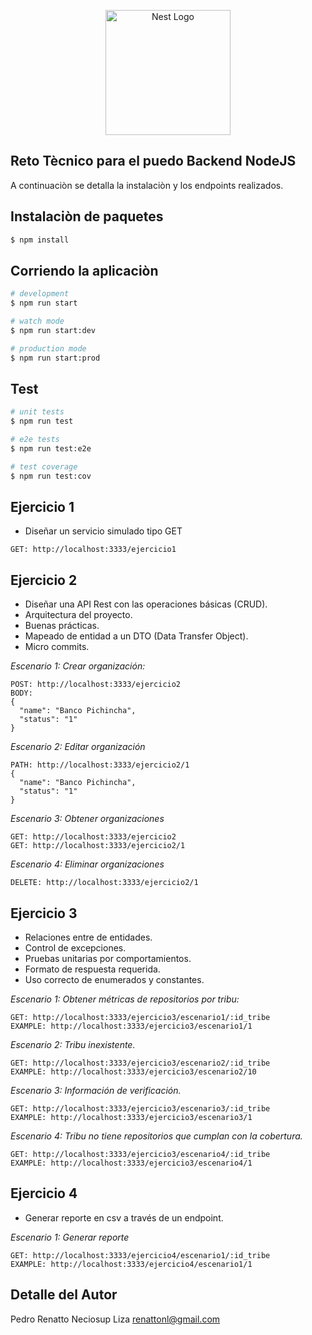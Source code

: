 <p align="center">
  <a href="http://nestjs.com/" target="blank"><img src="https://nestjs.com/img/logo-small.svg" width="200" alt="Nest Logo" /></a>
</p>

[circleci-image]: https://img.shields.io/circleci/build/github/nestjs/nest/master?token=abc123def456
[circleci-url]: https://circleci.com/gh/nestjs/nest

## Reto Tècnico para el puedo Backend NodeJS

A continuaciòn se detalla la instalaciòn y los endpoints realizados.

## Instalaciòn de paquetes

```bash
$ npm install
```

## Corriendo la aplicaciòn

```bash
# development
$ npm run start

# watch mode
$ npm run start:dev

# production mode
$ npm run start:prod
```

## Test

```bash
# unit tests
$ npm run test

# e2e tests
$ npm run test:e2e

# test coverage
$ npm run test:cov
```

## Ejercicio 1

- Diseñar un servicio simulado tipo GET

```
GET: http://localhost:3333/ejercicio1
```

## Ejercicio 2

- Diseñar una API Rest con las operaciones básicas (CRUD).
- Arquitectura del proyecto.
- Buenas prácticas.
- Mapeado de entidad a un DTO (Data Transfer Object).
- Micro commits.

_Escenario 1: Crear organización:_

```
POST: http://localhost:3333/ejercicio2
BODY:
{
  "name": "Banco Pichincha",
  "status": "1"
}
```

_Escenario 2: Editar organización_

```
PATH: http://localhost:3333/ejercicio2/1
{
  "name": "Banco Pichincha",
  "status": "1"
}
```

_Escenario 3: Obtener organizaciones_

```
GET: http://localhost:3333/ejercicio2
GET: http://localhost:3333/ejercicio2/1
```

_Escenario 4: Eliminar organizaciones_

```
DELETE: http://localhost:3333/ejercicio2/1
```

## Ejercicio 3

- Relaciones entre de entidades.
- Control de excepciones.
- Pruebas unitarias por comportamientos.
- Formato de respuesta requerida.
- Uso correcto de enumerados y constantes.

_Escenario 1: Obtener métricas de repositorios por tribu:_

```
GET: http://localhost:3333/ejercicio3/escenario1/:id_tribe
EXAMPLE: http://localhost:3333/ejercicio3/escenario1/1
```

_Escenario 2: Tribu inexistente._

```
GET: http://localhost:3333/ejercicio3/escenario2/:id_tribe
EXAMPLE: http://localhost:3333/ejercicio3/escenario2/10
```

_Escenario 3: Información de verificación._

```
GET: http://localhost:3333/ejercicio3/escenario3/:id_tribe
EXAMPLE: http://localhost:3333/ejercicio3/escenario3/1
```

_Escenario 4: Tribu no tiene repositorios que cumplan con la cobertura._

```
GET: http://localhost:3333/ejercicio3/escenario4/:id_tribe
EXAMPLE: http://localhost:3333/ejercicio3/escenario4/1
```

## Ejercicio 4

- Generar reporte en csv a través de un endpoint.

_Escenario 1: Generar reporte_

```
GET: http://localhost:3333/ejercicio4/escenario1/:id_tribe
EXAMPLE: http://localhost:3333/ejercicio4/escenario1/1
```

## Detalle del Autor

Pedro Renatto Neciosup Liza
renattonl@gmail.com
